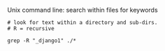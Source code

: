 Unix command line: search within files for keywords

```
# look for text within a directory and sub-dirs.
# R = recursive

grep -R "_django1" ./*   
```
